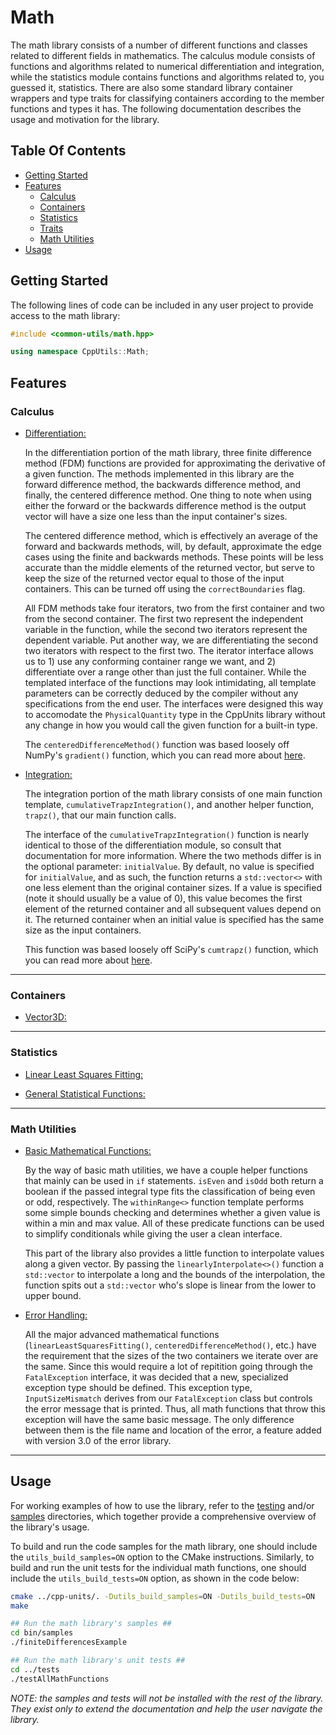# Math

The math library consists of a number of different functions and classes related to different fields in mathematics. The calculus module consists of functions and algorithms related to numerical differentiation and integration, while the statistics module contains functions and algorithms related to, you guessed it, statistics. There are also some standard library container wrappers and type traits for classifying containers according to the member functions and types it has. The following documentation describes the usage and motivation for the library.

## Table Of Contents

- [Getting Started](#Getting-Started)
- [Features](#Features)
  - [Calculus](#Calculus)
  - [Containers](#Containers)
  - [Statistics](#Statistics)
  - [Traits](#Traits)
  - [Math Utilities](#Math-Utilities)
- [Usage](#Usage)

## Getting Started

The following lines of code can be included in any user project to provide access to the math library:

```C++
#include <common-utils/math.hpp>

using namespace CppUtils::Math;
```

## Features

### Calculus

- [Differentiation:](../../../include/common-utils/math/calculus/differentiation.hpp)

  In the differentiation portion of the math library, three finite difference method (FDM) functions are provided for approximating the derivative of a given function. The methods implemented in this library are the forward difference method, the backwards difference method, and finally, the centered difference method. One thing to note when using either the forward or the backwards difference method is the output vector will have a size one less than the input container's sizes.
  
  The centered difference method, which is effectively an average of the forward and backwards methods, will, by default, approximate the edge cases using the finite and backwards methods. These points will be less accurate than the middle elements of the returned vector, but serve to keep the size of the returned vector equal to those of the input containers. This can be turned off using the `correctBoundaries` flag.

  All FDM methods take four iterators, two from the first container and two from the second container. The first two represent the independent variable in the function, while the second two iterators represent the dependent variable. Put another way, we are differentiating the second two iterators with respect to the first two. The iterator interface allows us to 1) use any conforming container range we want, and 2) differentiate over a range other than just the full container. While the templated interface of the functions may look intimidating, all template parameters can be correctly deduced by the compiler without any specifications from the end user. The interfaces were designed this way to accomodate the `PhysicalQuantity` type in the CppUnits library without any change in how you would call the given function for a built-in type.

  The `centeredDifferenceMethod()` function was based loosely off NumPy's `gradient()` function, which you can read more about [here](https://numpy.org/doc/stable/reference/generated/numpy.gradient.html).

- [Integration:](../../../include/common-utils/math/calculus/integration.hpp)

  The integration portion of the math library consists of one main function template, `cumulativeTrapzIntegration()`, and another helper function, `trapz()`, that our main function calls.
  
  The interface of the `cumulativeTrapzIntegration()` function is nearly identical to those of the differentiation module, so consult that documentation for more information. Where the two methods differ is in the optional parameter: `initialValue`. By default, no value is specified for `initialValue`, and as such, the function returns a `std::vector<>` with one less element than the original container sizes. If a value is specified (note it should usually be a value of 0), this value becomes the first element of the returned container and all subsequent values depend on it. The returned container when an initial value is specified has the same size as the input containers.

  This function was based loosely off SciPy's `cumtrapz()` function, which you can read more about [here](https://docs.scipy.org/doc/scipy/reference/generated/scipy.integrate.cumtrapz.html).

---

### Containers

- [Vector3D:](../../../include/common-utils/math/containers/vector3D.hpp)

---

### Statistics

- [Linear Least Squares Fitting:](../../../include/common-utils/math/statistics/linearLeastSquaresFitting.hpp)

- [General Statistical Functions:](../../../include/common-utils/math/statistics/statistics.hpp)

---

### Math Utilities

- [Basic Mathematical Functions:](../../../include/common-utils/math/utils/basicMath.hpp)

  By the way of basic math utilities, we have a couple helper functions that mainly can be used in `if` statements. `isEven` and `isOdd` both return a boolean if the passed integral type fits the classification of being even or odd, respectively. The `withinRange<>` function template performs some simple bounds checking and determines whether a given value is within a min and max value. All of these predicate functions can be used to simplify conditionals while giving the user a clean interface.

  This part of the library also provides a little function to interpolate values along a given vector. By passing the `linearlyInterpolate<>()` function a `std::vector` to interpolate a long and the bounds of the interpolation, the function spits out a `std::vector` who's slope is linear from the lower to upper bound.

- [Error Handling:](../../../include/common-utils/math/utils/mathExceptions.hpp)

  All the major advanced mathematical functions (`linearLeastSquaresFitting()`, `centeredDifferenceMethod()`, etc.) have the requirement that the sizes of the two containers we iterate over are the same. Since this would require a lot of repitition going through the `FatalException` interface, it was decided that a new, specialized exception type should be defined. This exception type, `InputSizeMismatch` derives from our `FatalException` class but controls the error message that is printed. Thus, all math functions that throw this exception will have the same basic message. The only difference between them is the file name and location of the error, a feature added with version 3.0 of the error library.

---

## Usage

For working examples of how to use the library, refer to the [testing](../tests) and/or [samples](../samples) directories, which together provide a comprehensive overview of the library's usage.

To build and run the code samples for the math library, one should include the `utils_build_samples=ON` option to the CMake instructions. Similarly, to build and run the unit tests for the individual math functions, one should include the `utils_build_tests=ON` option, as shown in the code below:

```bash
cmake ../cpp-units/. -Dutils_build_samples=ON -Dutils_build_tests=ON
make

## Run the math library's samples ##
cd bin/samples
./finiteDifferencesExample

## Run the math library's unit tests ##
cd ../tests
./testAllMathFunctions
```

*NOTE: the samples and tests will not be installed with the rest of the library. They exist only to extend the documentation and help the user navigate the library.*
